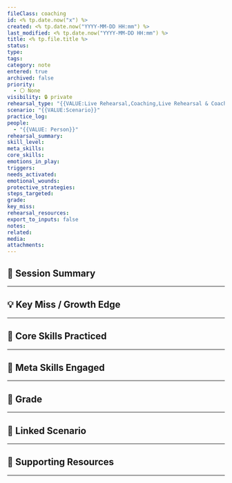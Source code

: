 ```yaml
---
fileClass: coaching
id: <% tp.date.now("x") %>
created: <% tp.date.now("YYYY-MM-DD HH:mm") %>
last_modified: <% tp.date.now("YYYY-MM-DD HH:mm") %>
title: <% tp.file.title %>
status: 
type: 
tags: 
category: note
entered: true
archived: false
priority:
  - ⚪ None
visibility: 🔒 private
rehearsal_type: "{{VALUE:Live Rehearsal,Coaching,Live Rehearsal & Coaching}}"
scenario: "{{VALUE:Scenario}}"
practice_log: 
people:
  - "{{VALUE: Person}}"
rehearsal_summary: 
skill_level: 
meta_skills: 
core_skills: 
emotions_in_play: 
triggers: 
needs_activated: 
emotional_wounds: 
protective_strategies: 
steps_targeted: 
grade: 
key_miss: 
rehearsal_resources: 
export_to_inputs: false
notes: 
related: 
media: 
attachments:
---
```


## 📝 Session Summary  
---  


## 💡 Key Miss / Growth Edge  
---  


## 🧠 Core Skills Practiced  
---  

  
## 🧭 Meta Skills Engaged  
---  


## 🎯 Grade  
---  


## 📎 Linked Scenario  
---  


## 🔗 Supporting Resources  
---  

